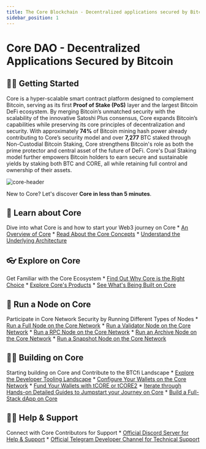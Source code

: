 ```yaml
---
title: The Core Blockchain - Decentralized applications secured by Bitcoin
sidebar_position: 1
---
```


# Core DAO - Decentralized Applications Secured by Bitcoin

## 👨‍💻 Getting Started


Core is a hyper-scalable smart contract platform designed to complement Bitcoin, serving as its first **Proof of Stake (PoS)** layer and the largest Bitcoin DeFi ecosystem. By merging Bitcoin’s unmatched security with the scalability of the innovative Satoshi Plus consensus, Core expands Bitcoin’s capabilities while preserving its core principles of decentralization and security. With approximately **74%** of Bitcoin mining hash power already contributing to Core’s security model and over **7,277** BTC staked through Non-Custodial Bitcoin Staking, Core strengthens Bitcoin's role as both the prime protector and central asset of the future of DeFi. Core's Dual Staking model further empowers Bitcoin holders to earn secure and sustainable yields by staking both BTC and CORE, all while retaining full control and ownership of their assets.

![core-header](../static/img/core-header.png)

New to Core? Let's discover **Core in less than 5 minutes**. 

## 📔 Learn about Core 
Dive into what Core is and how to start your Web3 journey on Core
    * [An Overview of Core](./Learn/introduction/what-is-core-chain.md)
    * [Read About the Core Concepts](category/core-concepts)
    * [Understand the Underlying Architecture](./Learn/core-concepts/architecture.md)

## 👓 Explore on Core
Get Familiar with the Core Ecosystem
    * [Find Out Why Core is the Right Choice](./Learn/introduction/why-core-chain.md)
    * [Explore Core's Products](category/products)
    * [See What's Being Built on Core](https://coredao.org/explore/ecosystem)

## 🔌 Run a Node on Core
Participate in Core Network Security by Running Different Types of Nodes
    * [Run a Full Node on the Core Network](./Node/config/full-node.md)
    * [Run a Validator Node on the Core Network](./Node/config/validator-node-config.md)
    * [Run a RPC Node on the Core Network](./Node/config/rpc-node-config.md)
    * [Run an Archive Node on the Core Network](./Node/config/archive-node-config.md)
    * [Run a Snapshot Node on the Core Network](./Node/config/snapshot-node-config.md)

## 👨‍🔧 Building on Core
Starting building on Core and Contribute to the BTCfi Landscape
    * [Explore the Developer Tooling Landscape](./Dev-Guide/dev-tools.md)
    * [Configure Your Wallets on the Core Network](./Dev-Guide/core-wallet-config.md) 
    * [Fund Your Wallets with tCORE or tCORE2](./Dev-Guide/core-faucet.md)
    * [Iterate through Hands-on Detailed Guides to Jumpstart your Journey on Core](category/dev-guides)
    * [Build a Full-Stack dApp on Core](./Dev-Guide/dapp-on-core.md)

## 🙋‍♀️ Help & Support
Connect with Core Contributors for Support
    * [Official Discord Server for Help & Support](https://discord.com/invite/coredaoofficial)
    * [Official Telegram Developer Channel for Technical Support](https://t.me/CoreDAOTelegram)
